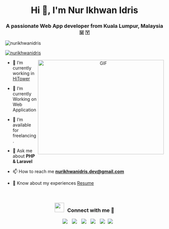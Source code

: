 <h1 align="center">Hi 👋, I'm Nur Ikhwan Idris</h1>
<h3 align="center">A passionate Web App developer from Kuala Lumpur, Malaysia &#x1F1F2; &#x1F1FE;</h3>

<p align="left"> <img src="https://komarev.com/ghpvc/?username=nurikhwanidris&label=Profile%20views&color=0e75b6&style=flat" alt="nurikhwanidris" /> </p>

<p align="left"> <a href="https://twitter.com/nurikhwanidris" target="blank"><img src="https://img.shields.io/twitter/follow/nurikhwanidris?logo=twitter&style=for-the-badge" alt="nurikhwanidris" /></a> </p>

<a target="_blank" align="center">
  <img align="right" top="500" height="300" width="400" alt="GIF" src="https://media.giphy.com/media/SWoSkN6DxTszqIKEqv/giphy.gif">
</a>

- 🔭 I’m currently working in <a href="https://hitowerit.com/" target="blank">HiTower</a>

- 🌱 I’m currently Working on Web Application

- 🤝 I’m available for freelancing.

- 💬 Ask me about **PHP & Laravel**

- 📫 How to reach me **nurikhwanidris.dev@gmail.com**

- 📄 Know about my experiences <a href="https://linkedin.com/in/nurikhwanidris" target="blank">Resume</a>
<br/>
<h3 align="center" > <img src="https://media.giphy.com/media/iY8CRBdQXODJSCERIr/giphy.gif" width="30" height="30" style="margin-right: 10px;">Connect with me 🤝 </h3>

<p align="center">

 <div align="center"  class="icons-social" style="margin-left: 10px;">
        <a style="margin-left: 10px;"  target="_blank" href="https://www.linkedin.com/in/nurikhwanidris/">
			<img src="https://img.icons8.com/doodle/40/000000/linkedin--v2.png"></a>
        <a style="margin-left: 10px;" target="_blank" href="https://github.com/nurikhwanidris">
		<img src="https://img.icons8.com/doodle/40/000000/github--v1.png"></a>
	   <a style="margin-left: 10px;" target="_blank" href="https://dev.to/nurikhwanidris">
					<img src="https://img.icons8.com/external-sketchy-juicy-fish/0.6x/external-blog-online-services-sketchy-sketchy-juicy-fish.png"></a>
        <a style="margin-left: 10px;" target="_blank" href="https://instagram.com/nurikhwanidris">
			<img src="https://img.icons8.com/doodle/40/000000/instagram-new--v2.png"></a>
		<a style="margin-left: 10px;" target="_blank" href="https://twitter.com/nurikhwanidris">
			<img src="https://img.icons8.com/doodle/1x/twitter-squared--v2.png" ></a>
		<a style="margin-left: 5px;" target="_blank" href="https://linkedin.com/in/nurikhwanidris">
					<img src="https://img.icons8.com/plasticine/0.5x/resume.png" ></a>
      </div>

</p>
